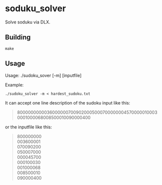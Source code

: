 # soduku_solver

Solve soduku via DLX.

## Building

	make

## Usage

Usage: ./sudoku_sover [-m] [inputfile]

Example:

	./sudoku_solver -m < hardest_sudoku.txt

It can accept one line description of the sudoku input like this:

> 800000000003600000070090200050007000000045700000100030001000068008500010090000400

or the inputfile like this:

> 800000000    
> 003600001    
> 070090200    
> 050007000    
> 000045700    
> 000100030    
> 001000068    
> 008500010    
> 090000400    


